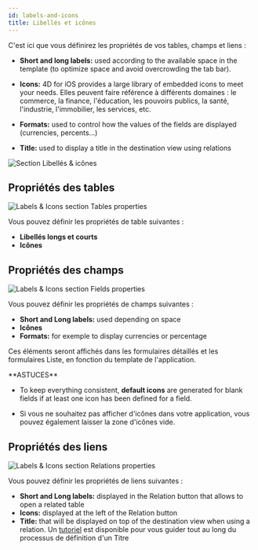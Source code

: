 ```yaml
---
id: labels-and-icons
title: Libellés et icônes
---
```


C'est ici que vous définirez les propriétés de vos tables, champs et liens :

* **Short and long labels:** used according to the available space in the template (to optimize space and avoid overcrowding the tab bar).
* **Icons:** 4D for iOS provides a large library of embedded icons to meet your needs. Elles peuvent faire référence à différents domaines : le commerce, la finance, l'éducation, les pouvoirs publics, la santé, l'industrie, l'immobilier, les services, etc.

* **Formats:** used to control how the values of the fields are displayed (currencies, percents...)

* **Title:** used to display a title in the destination view using relations

![Section Libellés & icônes](assets/en/project-editor/Labels-&-icons-section-4D-for-iOS.png)

## Propriétés des tables

![Labels & Icons section Tables properties](assets/en/project-editor/Tables-properties-Labels-icons-section-4D-for-iOS.png)

Vous pouvez définir les propriétés de table suivantes :

* **Libellés longs et courts**
* **Icônes**

## Propriétés des champs

![Labels & Icons section Fields properties](assets/en/project-editor/Fields-properties-Labels-icons-section-4D-for-iOS.png)

Vous pouvez définir les propriétés de champs suivantes :

* **Short and Long labels:** used depending on space
* **Icônes**
* **Formats:** for exemple to display currencies or percentage

Ces éléments seront affichés dans les formulaires détaillés et les formulaires Liste, en fonction du template de l'application.

<div markdown="1" class = "tips">
**ASTUCES**

* To keep everything consistent, **default icons** are generated for blank fields if at least one icon has been defined for a field.

* Si vous ne souhaitez pas afficher d'icônes dans votre application, vous pouvez également laisser la zone d'icônes vide.
</div>

## Propriétés des liens

![Labels & Icons section Relations properties](assets/en/project-editor/Relations-properties-Labels-icons-section-4D-for-iOS.png)

Vous pouvez définir les propriétés de liens suivantes :

* **Short and Long labels:** displayed in the Relation button that allows to open a related table
* **Icons:** displayed at the left of the Relation button
* **Title:** that will be displayed on top of the destination view when using a relation. Un [tutoriel](one-to-many-relations-title-definition.html) est disponible pour vous guider tout au long du processus de définition d'un Titre





